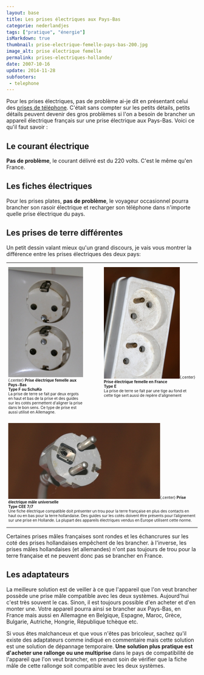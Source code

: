 ```yaml
---
layout: base
title: Les prises électriques aux Pays-Bas
categorie: nederlandjes
tags: ["pratique", "énergie"]
isMarkdown: true
thumbnail: prise-electrique-femelle-pays-bas-200.jpg
image_alt: prise électrique femelle
permalink: prises-electriques-hollande/
date: 2007-10-16
update: 2014-11-28
subfooters:
 - telephone
---
```


Pour les prises électriques, pas de problème ai-je dit en présentant celui des [prises de téléphone](/les-prises-telephoniques). C'était sans compter sur les petits détails, petits détails peuvent devenir des gros problèmes si l'on a besoin de brancher un appareil électrique français sur une prise électrique aux Pays-Bas. Voici ce qu'il faut savoir :

<!--excerpt-->

## Le courant électrique
**Pas de problème**, le courant délivré est du 220 volts. C'est le même qu'en France.

## Les fiches électriques
Pour les prises plates, **pas de problème**, le voyageur occasionnel pourra brancher son rasoir électrique et recharger son téléphone dans n'importe quelle prise électrique du pays.

## Les prises de terre différentes

Un petit dessin valant mieux qu'un grand discours, je vais vous montrer la différence entre les prises électriques des deux pays:

<!--excerpt-->

<div class="block md:w-[600px] m-auto">

<!-- HTML -->
<table border="0" width="410" align="center" cellpadding="3"><tr><td width="50%" valign="top" style="padding-right:50px; font-size:10px;">
<!-- / HTML -->

![prise électrique femelle](prise-electrique-femelle-pays-bas-200.jpg){.center}
**Prise électrique femelle aux Pays-Bas**  
**Type F ou SchuKo**  
La prise de terre se fait par deux ergots en haut et bas de la prise et des guides sur les cotés permettent d'aligner la prise dans le bon sens. Ce type de prise est aussi utilisé en Allemagne.

<!-- HTML -->
</td><td width="50%" valign="top" style="font-size:10px;">
<!-- / HTML -->

![prise électrique femelle](prise-electrique-femelle-france-200.jpg){.center}
**Prise électrique femelle en France**  
**Type E**  
La prise de terre se fait par une tige au fond et cette tige sert aussi de repère d'alignement

<!-- HTML -->
</td></tr><td colspan="2" valign="top" style="font-size:10px;">
<!-- / HTML -->

![prise électrique male](prise-electrique-male-200.jpg){.center}
**Prise électrique mâle universelle**  
**Type CEE 7/7**  
Une fiche électrique compatible doit présenter un trou pour la terre française en plus des contacts en haut ou en bas pour la terre hollandaise. Des guides sur les cotés doivent être présents pour l’alignement sur une prise en Hollande. La plupart des appareils électriques vendus en Europe utilisent cette norme.

<!-- HTML -->
</td></tr></table>
</div>
<!-- / HTML -->


Certaines prises mâles françaises sont rondes et les échancrures sur les coté des prises hollandaises empêchent de les brancher. à l'inverse, les prises mâles hollandaises (et allemandes) n'ont pas toujours de trou pour la terre française et ne peuvent donc pas se brancher en France.

## Les adaptateurs

La meilleure solution est de veiller à ce que l'appareil que l'on veut brancher possède une prise mâle compatible avec les deux systèmes. Aujourd'hui c'est très souvent le cas. Sinon, il est toujours possible d'en acheter et d'en monter une. Votre appareil pourra ainsi se brancher aux Pays-Bas, en France mais aussi en Allemagne en Belgique, Espagne, Maroc, Grèce, Bulgarie, Autriche, Hongrie, République tchèque etc.

Si vous êtes malchanceux et que vous n'êtes pas bricoleur, sachez qu'il existe des adaptateurs comme indiqué en commentaire mais cette solution est une solution de dépannage temporaire. **Une solution plus pratique est d'acheter une rallonge ou une multiprise** dans le pays de compatibilité de l'appareil que l'on veut brancher, en prenant soin de vérifier que la fiche mâle de cette rallonge soit compatible avec les deux systèmes.


<!-- post notes:
http://www.pakata.com/blog/2014/02/prises-voltages-adaptateur-convertisseur/#Les_prises_Franaises_C_E_et_F_dans_le_monde
--->
